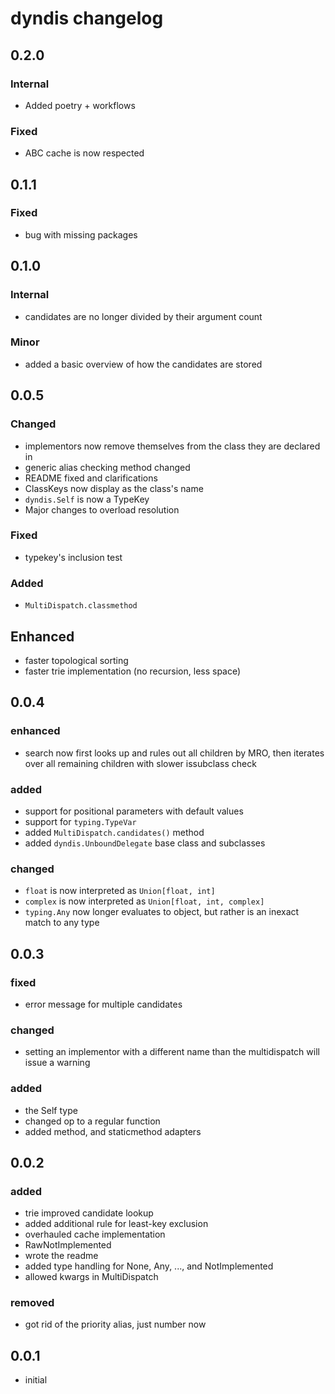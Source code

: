 # dyndis changelog
## 0.2.0
### Internal
* Added poetry + workflows
### Fixed
* ABC cache is now respected
## 0.1.1
### Fixed
* bug with missing packages
## 0.1.0
### Internal
* candidates are no longer divided by their argument count
### Minor
* added a basic overview of how the candidates are stored
## 0.0.5
### Changed
* implementors now remove themselves from the class they are declared in
* generic alias checking method changed
* README fixed and clarifications
* ClassKeys now display as the class's name
* `dyndis.Self` is now a TypeKey
* Major changes to overload resolution
### Fixed
* typekey's inclusion test
### Added
* `MultiDispatch.classmethod`
## Enhanced
* faster topological sorting
* faster trie implementation (no recursion, less space)
## 0.0.4
### enhanced
* search now first looks up and rules out all children by MRO, then iterates over all remaining children with slower issubclass check
### added
* support for positional parameters with default values
* support for `typing.TypeVar`
* added `MultiDispatch.candidates()` method
* added `dyndis.UnboundDelegate` base class and subclasses
### changed
* `float` is now interpreted as `Union[float, int]`
* `complex` is now interpreted as `Union[float, int, complex]`
* `typing.Any` now longer evaluates to object, but rather is an inexact match to any type

## 0.0.3
### fixed
* error message for multiple candidates
### changed
* setting an implementor with a different name than the multidispatch will issue a warning
### added
* the Self type
* changed op to a regular function
* added method, and staticmethod adapters

## 0.0.2
### added
* trie improved candidate lookup
* added additional rule for least-key exclusion
* overhauled cache implementation
* RawNotImplemented
* wrote the readme
* added type handling for None, Any, ..., and NotImplemented
* allowed kwargs in MultiDispatch
### removed
* got rid of the priority alias, just number now

## 0.0.1
* initial